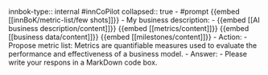 innbok-type:: internal
#innCoPilot
collapsed:: true
	- #prompt {{embed [[innBoK/metric-list/few shots]]}}
		- My business description:
		- {{embed [[AI business description/content]]}} {{embed [[metrics/content]]}} {{embed [[business data/content]]}} {{embed [[milestones/content]]}}
		- Action:
		- Propose metric list: Metrics are quantifiable measures used to evaluate the performance and effectiveness of a business model.
		- Answer:
		- Please write your respons in a MarkDown code box.




